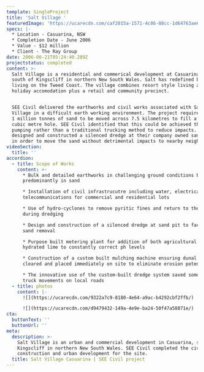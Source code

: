 ```yaml
---
template: SingleProject
title: 'Salt Village '
featuredImage: 'https://ucarecdn.com/caf2015a-1571-4c86-88cc-1d64763ae664/'
specs: |-
  * Location - Casuarina, NSW
  * Completion Date - June 2006
  * Value - $12 million
  * Client - The Ray Group
date: 2006-06-21T05:24:40.289Z
projectstatus: completed
content: >-
  Salt Village is a residential and commerical development at Casuarina, just
  south of Kingscliff in northern New South Wales. Salt has redefined beachside
  living on the Tweed Coast. The village combines resort style living and
  holiday accomodation plus a retail and community precinct.


  SEE Civil delivered the earthworks and civil works associated with Salt
  Village in a difficult earth working environment. The project required around
  1 million tonnes of sand to be moved across 7.5 kilometres to fill a 700,000
  cubic metre hole. SEE Civil identified that this could be achieved through
  pumping rather than a traditional trucking method to reduce impacts. SEE Civil
  designed and constructed a silenced dredge at their company owned sand quarry
  in order to move the sand without detrimental impacts to nearby neighbours.
videoSection:
  title: ''
accordion:
  - title: Scope of Works
    content: >-
      * Bulk and detailed earthworks in challenging ground conditions based
      predominantly in sand

      * Installation of civil infrastrucutre including water, electrical and
      telecommunications for commercial and residential lots

      * Use of hydro-cyclones to remove pyritic fines and return to the lake bed
      during dredging 

      * Design and construction of a silenced dredge at sand pit to faciltate
      sand removal

      * Purpose built metering plant for addition of both agricultural and
      hydrated lime to constantly correct ph levels 

      * Construction of a custom built mulching machine ensuring dunal scrub was
      cleared and placed immediately on site to eliminate erosion potential

      * The innovative use of the custom-built dredge system saved some 40,000
      truck movements on local roads
  - title: photos
    content: |-
      ![](https://ucarecdn.com/9322a7c9-8180-4e64-a9ac-b4292cbf2ffb/)

      ![](https://ucarecdn.com/d9479432-149a-4e9e-ba24-50f47a58871e/)
cta:
  buttonText: ''
  buttonUrl: ''
meta:
  description: >-
    Salt Village is an urban and commercial development in Casuarina, south of
    Kingscliff in northern New South Wales. SEE Civil completed the civil
    construction and urban development for the site. 
  title: Salt Village Casuarina | SEE Civil project
---
```


